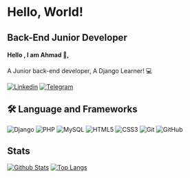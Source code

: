 # Hello, World!
## Back-End Junior Developer
#### Hello , I am Ahmad 👋,
 A Junior back-end developer, A Django Learner! 💻
 
[![Linkedin](https://img.shields.io/badge/connect_to_me_on_LinkedIn-0077B5?style=for-the-badge&logo=linkedin&logoColor=white)](https://www.linkedin.com/in/ahmad-aarabi/)
[![Telegram](https://img.shields.io/badge/connect_to_me_on_Telegram-2CA5E0?style=for-the-badge&logo=telegram&logoColor=white)](https://t.me/log0ut)

## 🛠 Language and Frameworks
![Django](https://img.shields.io/badge/Django-092E20?style=for-the-badge&logo=django&logoColor=white)
![PHP](https://img.shields.io/badge/PHP-777BB4?style=for-the-badge&logo=php&logoColor=white)
![MySQL](https://img.shields.io/badge/MySQL-4479A1?style=for-the-badge&logo=mysql&logoColor=white)
![HTML5](https://img.shields.io/badge/HTML5-E34F26?style=for-the-badge&logo=html5&logoColor=white)
![CSS3](https://img.shields.io/badge/CSS3-1572B6?style=for-the-badge&logo=css3&logoColor=white)
![Git](https://img.shields.io/badge/GIT-E44C30?style=for-the-badge&logo=git&logoColor=white)
![GitHub](https://img.shields.io/badge/GitHub-100000?style=for-the-badge&logo=github&logoColor=white)

## Stats 
[![Github Stats](https://github-readme-stats.vercel.app/api?username=AhmadOxo&show_icons=true&theme=tokyonight)](https://github.com/AhmadOxo)
[![Top Langs](https://github-readme-stats.vercel.app/api/top-langs/?username=AhmadOxo&langs_count=6&theme=tokyonight)](https://github.com/AhmadOxo)


